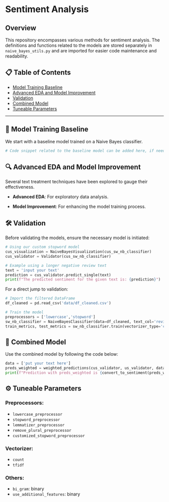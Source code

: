 # Sentiment Analysis

## Overview

This repository encompasses various methods for sentiment analysis. The definitions and functions related to the models are stored separately in `naive_bayes_utils.py` and are imported for easier code maintenance and readability.

## 📋 Table of Contents
- [Model Training Baseline](#model-training-baseline)
- [Advanced EDA and Model Improvement](#advanced-eda-and-model-improvement)
- [Validation](#validation)
- [Combined Model](#combined-model)
- [Tuneable Parameters](#tuneable-parameters)

---

## 🚀 Model Training Baseline

We start with a baseline model trained on a Naive Bayes classifier.

```python
# Code snippet related to the baseline model can be added here, if needed
```

## 🔍 Advanced EDA and Model Improvement

Several text treatment techniques have been explored to gauge their effectiveness.

- **Advanced EDA**: For exploratory data analysis.
  
- **Model Improvement**: For enhancing the model training process.

## 🛠️ Validation

Before validating the models, ensure the necessary model is initiated:

```python
# Using our custom stopword model
cus_visualization = NaiveBayesVisualization(cus_sw_nb_classifier)
cus_validator = Validator(cus_sw_nb_classifier)

# Example using a longer negative review text
text = 'input your text'
prediction = cus_validator.predict_single(text)
print(f"The predicted sentiment for the given text is: {prediction}")
```

For a direct jump to validation:

```python
# Import the filtered DataFrame
df_cleaned = pd.read_csv('data/df_cleaned.csv')

# Train the model
preprocessors = ['lowercase','stopword']
sw_nb_classifier = NaiveBayesClassifier(data=df_cleaned, text_col='review_text', preprocessors=preprocessors)
train_metrics, test_metrics = sw_nb_classifier.train(vectorizer_type='count', use_additional_features=False)
```

## 🤖 Combined Model

Use the combined model by following the code below:

```python
data = ['put your text here']
preds_weighted = weighted_predictions(cus_validator, us_validator, data, 0.6, 0.4)
print(f"Prediction with preds_weighted is {convert_to_sentiment(preds_weighted[0])}")
```

## ⚙️ Tuneable Parameters

### Preprocessors:
- `lowercase_preprocessor`
- `stopword_preprocessor`
- `lemmatizer_preprocessor`
- `remove_plural_preprocessor`
- `customized_stopword_preprocessor`

### Vectorizer:
- `count`
- `tfidf`

### Others:
- `bi_gram`: binary
- `use_additional_features`: binary
